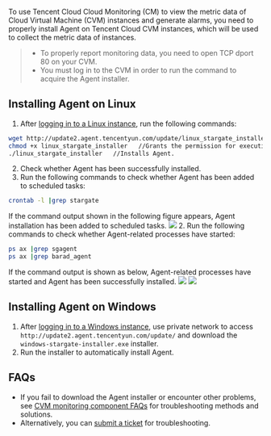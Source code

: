 To use Tencent Cloud Cloud Monitoring (CM) to view the metric data of Cloud Virtual Machine (CVM) instances and generate alarms, you need to properly install Agent on Tencent Cloud CVM instances, which will be used to collect the metric data of instances.

>
>- To properly report monitoring data, you need to open TCP dport 80 on your CVM.
>- You must log in to the CVM in order to run the command to acquire the Agent installer.

## Installing Agent on Linux
1. After [logging in to a Linux instance](https://intl.cloud.tencent.com/document/product/213/5436), run the following commands:
```bash
wget http://update2.agent.tencentyun.com/update/linux_stargate_installer   //Downloads the Agent installer.
chmod +x linux_stargate_installer   //Grants the permission for executing the Agent installation script.
./linux_stargate_installer   //Installs Agent.
```
2. Check whether Agent has been successfully installed.
 1. Run the following commands to check whether Agent has been added to scheduled tasks:
```bash
crontab -l |grep stargate
```
If the command output shown in the following figure appears, Agent installation has been added to scheduled tasks.
![](https://main.qcloudimg.com/raw/dc37b46f45bdde2afd7956497ddca3bc.png)
 2. Run the following commands to check whether Agent-related processes have started:
```bash
ps ax |grep sgagent
ps ax |grep barad_agent
```
If the command output is shown as below, Agent-related processes have started and Agent has been successfully installed.
![](https://main.qcloudimg.com/raw/78427ff35cdd80ceaeca555f1fbe7f40.png)
![](https://main.qcloudimg.com/raw/2ea6857b89a12898d26cbd0580eba213.png)

## Installing Agent on Windows
1. After [logging in to a Windows instance](https://intl.cloud.tencent.com/document/product/213/5435), use private network to access `http://update2.agent.tencentyun.com/update/` and download the `windows-stargate-installer.exe` installer.
2. Run the installer to automatically install Agent.

## FAQs
- If you fail to download the Agent installer or encounter other problems, see [CVM monitoring component FAQs](https://intl.cloud.tencent.com/document/product/248/2259) for troubleshooting methods and solutions.
- Alternatively, you can [submit a ticket](https://console.cloud.tencent.com/workorder/category) for troubleshooting.
